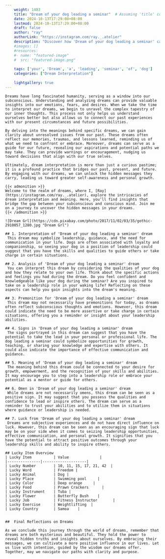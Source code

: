 ```yaml
---
    weight: 1403
    title: "Dream of your dog leading a seminar"  # Assuming 'title' column exists
    date: 2024-10-13T17:29:00+08:00
    lastmod: 2024-10-13T17:29:00+08:00
    draft: false
    author: "ray"
    authorLink: "https://instagram.com/ray._.atelier"
    description: "Discover how 'Dream of your dog leading a seminar' can interpret your future and uncover its significant meanings in your life."
    #images: []
    #resources:
    #- name: "featured-image"
    #  src: "featured-image.png"
    
    tags: ['your', 'Dream', 'a', 'leading', 'seminar', 'of', 'dog']
    categories: ["Dream Interpretation"]
    
    lightgallery: true
---
```

    
    Dreams have long fascinated humanity, serving as a window into our subconscious. Understanding and analyzing dreams can provide valuable insights into our emotions, fears, and desires. When we take the time to interpret our dreams, we begin to unravel the complex tapestry of our inner thoughts. This process not only helps us understand ourselves better but also allows us to connect our past experiences with our present circumstances and future possibilities.
    
    By delving into the meanings behind specific dreams, we can gain clarity about unresolved issues from our past. These dreams often reflect our memories, traumas, and lessons learned, reminding us of what we need to confront or embrace. Moreover, dreams can serve as a guide for our future, revealing our aspirations and potential paths we may take. They can provide warnings or encouragement, nudging us toward decisions that align with our true selves.
    
    Ultimately, dream interpretation is more than just a curious pastime; it is a profound practice that bridges our past, present, and future. By engaging with our dreams, we can unlock the hidden messages they carry, leading us toward greater self-awareness and personal growth.
    
    {{< admonition >}}
    Welcome to the realm of dreams, where I, [Ray](https://instagram.com/ray._.atelier), explore the intricacies of dream interpretation and meaning. Here, you’ll find insights that bridge the gap between your subconscious and conscious mind. Join me on a journey to uncover the hidden messages in your dreams.
    {{< /admonition >}}
    
    ![Dream Grl](https://cdn.pixabay.com/photo/2017/11/02/03/35/gothic-2910057_1280.jpg "Dream Grl")
    
    ## 1. Interpretation of 'Dream of your dog leading a seminar' dream
     This dream may symbolize leadership, guidance, and the need for communication in your life. Dogs are often associated with loyalty and companionship, so seeing your dog in a position of leadership could suggest that you have the skills and qualities to guide others or take charge in certain situations.
    
    ## 2. Analysis of 'Dream of your dog leading a seminar' dream
     You can interpret this dream by considering the qualities of your dog and how they relate to your own life. Think about the specific actions and feelings you had during the dream. Do you feel confident and knowledgeable like your dog during the seminar? Are you inspired to take on a leadership role in your waking life? Reflecting on these aspects can help you gain insights into the dream's meaning.
    
    ## 3. Premonition for 'Dream of your dog leading a seminar' dream
     This dream may not necessarily have premonitions for today, as dreams often reflect subconscious thoughts and emotions. However, this dream could indicate the need to be more assertive or take charge in certain situations, offering you a reminder or insight about your leadership abilities.
    
    ## 4. Signs in 'Dream of your dog leading a seminar' dream
     The signs portrayed in this dream can suggest that you have the potential to take the lead in your personal or professional life. The dog leading a seminar could symbolize opportunities for growth, teaching, or sharing your knowledge and expertise with others. It could also indicate the importance of effective communication and guidance.
    
    ## 5. Meaning of 'Dream of your dog leading a seminar' dream
     The meaning behind this dream could be connected to your desire for growth, empowerment, and the recognition of your skills and abilities. It may encourage you to step into a leadership role or embrace your potential as a mentor or guide for others.
    
    ## 6. Omen in 'Dream of your dog leading a seminar' dream
     While dreams are not necessarily omens, this dream can be seen as a positive sign. It may suggest that you possess the qualities and confidence to lead or inspire others. The dream can serve as a reminder to trust your abilities and to utilize them in situations where guidance or leadership is needed.
    
    ## 7. Luck from 'Dream of your dog leading a seminar' dream
     Dreams are subjective experiences and do not have direct influence on luck. However, this dream can be seen as an encouraging sign that luck may be on your side when it comes to seizing leadership opportunities, effective communication, and personal growth. It signifies that you have the potential to attract positive outcomes through your leadership skills and ability to inspire others.
    
    ## Lucky Item Overview
    | Lucky Item          | Value              |
    |---------------|--------------------|
    | Lucky Number        | 10, 11, 15, 17, 21, 42  |
    | Lucky Word          | Freedom |
    | Lucky Animal        | Dog |
    | Lucky Place         | Swimming pool     |
    | Lucky Color         | Deep orange     |
    | Lucky Food          | Prawn Crackers      |
    | Lucky Instrument    | Tuba |
    | Lucky Flower        | Butterfly Bush    |
    | Lucky Job           | Fitness Instructor       |
    | Lucky Exercise      | Weightlifting  |
    | Lucky Country       | Samoa    |
    
    
    ##  Final Reflections on Dreams
    
    As we conclude this journey through the world of dreams, remember that dreams are both mysterious and beautiful. They hold the power to reveal hidden truths and insights about ourselves. By embracing their messages, we can cultivate a more positive influence in our lives. Let us live with intention, guided by the wisdom our dreams offer. Together, may we navigate our paths with clarity and purpose.
    